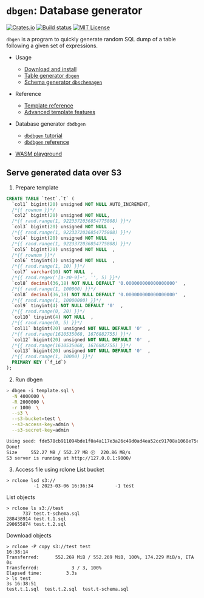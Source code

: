 `dbgen`: Database generator
===========================

[![Crates.io](https://img.shields.io/crates/v/dbgen.svg)](https://crates.io/crates/dbgen)
[![Build status](https://github.com/kennytm/dbgen/workflows/Rust/badge.svg)](https://github.com/kennytm/dbgen/actions?query=workflow%3ARust)
[![MIT License](https://img.shields.io/badge/license-MIT-blue.svg)](./LICENSE.txt)

`dbgen` is a program to quickly generate random SQL dump of a table following a given set of
expressions.

* Usage
    * [Download and install](Download.md)
    * [Table generator `dbgen`](CLI.md)
    * [Schema generator `dbschemagen`](SchemaGen.md)

* Reference
    * [Template reference](Template.md)
    * [Advanced template features](TemplateAdvanced.md)

* Database generator `dbdbgen`
    * [`dbdbgen` tutorial](DbdbgenTutorial.md)
    * [`dbdbgen` reference](Dbdbgen.md)

* [WASM playground](https://kennytm.github.io/dbgen/)

## Serve generated data over S3
1. Prepare template
```sql
CREATE TABLE `test`.`t` (
  `col1` bigint(20) unsigned NOT NULL AUTO_INCREMENT,
  /*{{ rownum }}*/
  `col2` bigint(20) unsigned NOT NULL,
  /*{{ rand.range(1, 9223372036854775808) }}*/
  `col3` bigint(20) unsigned NOT NULL  ,
  /*{{ rand.range(1, 9223372036854775808) }}*/
  `col4` bigint(20) unsigned NOT NULL  ,
  /*{{ rand.range(1, 9223372036854775808) }}*/
  `col5` bigint(20) unsigned NOT NULL  ,
  /*{{ rownum }}*/
  `col6` tinyint(3) unsigned NOT NULL  ,
  /*{{ rand.range(1, 10) }}*/
  `col7` varchar(10) NOT NULL  ,
  /*{{ rand.regex('[a-z0-9]+', '', 5) }}*/
  `col8` decimal(36,18) NOT NULL DEFAULT '0.000000000000000000'  ,
  /*{{ rand.range(1, 100000) }}*/
  `col8` decimal(36,18) NOT NULL DEFAULT '0.000000000000000000'  ,
  /*{{ rand.range(1, 10000000) }}*/
  `col9` tinyint(4) NOT NULL DEFAULT '0'  ,
  /*{{ rand.range(0, 20) }}*/
  `col10` tinyint(4) NOT NULL  ,
  /*{{ rand.range(0, 5) }}*/
  `col11` bigint(20) unsigned NOT NULL DEFAULT '0'  ,
  /*{{ rand.range(1610535068, 1676882755) }}*/
  `col12` bigint(20) unsigned NOT NULL DEFAULT '0'  ,
  /*{{ rand.range(1610535068, 1676882755) }}*/
  `col13` bigint(20) unsigned NOT NULL DEFAULT '0'  ,
  /*{{ rand.range(1, 10000) }}*/
  PRIMARY KEY (`f_id`)
);
```
2. Run dbgen
```bash
> dbgen -i template.sql \
  -N 4000000 \
  -R 2000000 \
  -r 1000  \
  --s3 \
  --s3-bucket=test \
  --s3-access-key=admin \
  --s3-secret-key=admin

Using seed: fde578cb911094bde1f0a4a117e3a26c49d0ad4ea52cc91708a1068e75e8ebab
Done!                                                                                                                                                                                                         
Size     552.27 MB / 552.27 MB 🕖  220.86 MB/s                                                                                                                                                              s 
S3 server is running at http://127.0.0.1:9000/
```

3. Access file using rclone
List bucket
```
> rclone lsd s3://
          -1 2023-03-06 16:36:34        -1 test
```
List objects
```
> rclone ls s3://test
      737 test.t-schema.sql
288438914 test.t.1.sql
290655874 test.t.2.sql
```
Download objects
```
> rclone -P copy s3://test test                                                16:38:14
Transferred:      552.269 MiB / 552.269 MiB, 100%, 174.229 MiB/s, ETA 0s
Transferred:            3 / 3, 100%
Elapsed time:         3.3s
> ls test                                                                   3s 16:38:51
test.t.1.sql  test.t.2.sql  test.t-schema.sql
```

